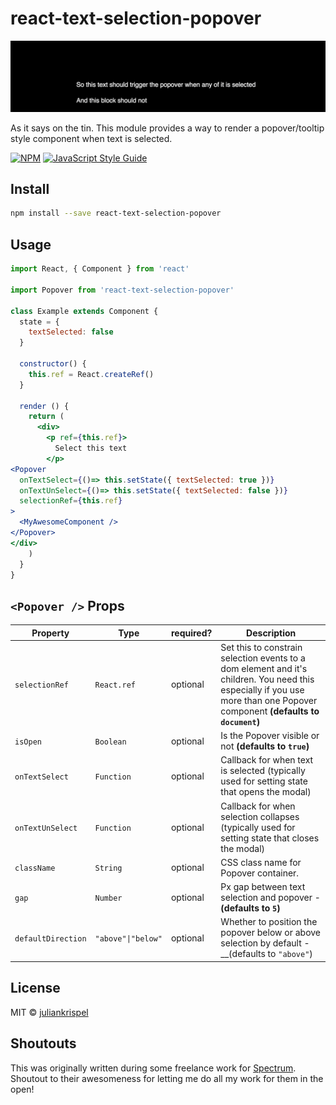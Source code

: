 # react-text-selection-popover

![lil-demo](demo.gif)

As it says on the tin. This module provides a way to render a popover/tooltip style component when text is selected.

[![NPM](https://img.shields.io/npm/v/react-text-selection-popover.svg)](https://www.npmjs.com/package/react-text-selection-popover) [![JavaScript Style Guide](https://img.shields.io/badge/code_style-standard-brightgreen.svg)](https://standardjs.com)

## Install

```bash
npm install --save react-text-selection-popover
```

## Usage

```jsx
import React, { Component } from 'react'

import Popover from 'react-text-selection-popover'

class Example extends Component {
  state = {
    textSelected: false
  }

  constructor() {
    this.ref = React.createRef()
  }

  render () {
    return (
      <div>
        <p ref={this.ref}>
          Select this text 
        </p>
<Popover
  onTextSelect={()=> this.setState({ textSelected: true })}
  onTextUnSelect={()=> this.setState({ textSelected: false })}
  selectionRef={this.ref}
>
  <MyAwesomeComponent />
</Popover>
</div>
    )
  }
}
```

## `<Popover />` Props

| Property | Type | required? | Description |
| - | - | - | - |
| `selectionRef` | `React.ref` | optional | Set this to constrain selection events to a dom element and it's children. You need this especially if you use more than one Popover component __(defaults to `document`)__ |
| `isOpen` | `Boolean` | optional | Is the Popover visible or not __(defaults to `true`)__ |
| `onTextSelect` | `Function` | optional | Callback for when text is selected (typically used for setting state that opens the modal) |
| `onTextUnSelect` | `Function` | optional | Callback for when selection collapses (typically used for setting state that closes the modal) |
| `className` | `String` | optional | CSS class name for Popover container. |
| `gap` | `Number` | optional | Px gap between text selection and popover - __(defaults to `5`)__ |
| `defaultDirection` | `"above"\|"below"` | optional | Whether to position the popover below or above selection by default - __(defaults to `"above"`) |

## License

MIT © [juliankrispel](https://github.com/juliankrispel)

## Shoutouts

This was originally written during some freelance work for [Spectrum](https://spectrum.chat/). Shoutout to their awesomeness for letting me do all my work for them in the open!
